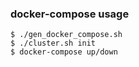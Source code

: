 

### docker-compose usage
``` 
$ ./gen_docker_compose.sh
$ ./cluster.sh init
$ docker-compose up/down

```